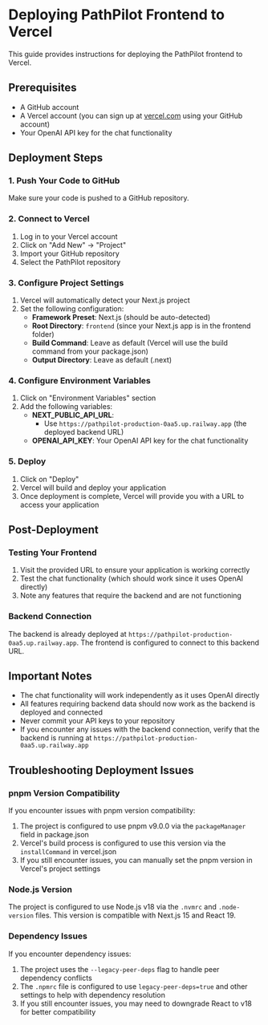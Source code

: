# Deploying PathPilot Frontend to Vercel

This guide provides instructions for deploying the PathPilot frontend to Vercel.

## Prerequisites

- A GitHub account
- A Vercel account (you can sign up at [vercel.com](https://vercel.com) using your GitHub account)
- Your OpenAI API key for the chat functionality

## Deployment Steps

### 1. Push Your Code to GitHub

Make sure your code is pushed to a GitHub repository.

### 2. Connect to Vercel

1. Log in to your Vercel account
2. Click on "Add New" → "Project"
3. Import your GitHub repository
4. Select the PathPilot repository

### 3. Configure Project Settings

1. Vercel will automatically detect your Next.js project
2. Set the following configuration:
   - **Framework Preset**: Next.js (should be auto-detected)
   - **Root Directory**: `frontend` (since your Next.js app is in the frontend folder)
   - **Build Command**: Leave as default (Vercel will use the build command from your package.json)
   - **Output Directory**: Leave as default (.next)

### 4. Configure Environment Variables

1. Click on "Environment Variables" section
2. Add the following variables:
   - **NEXT_PUBLIC_API_URL**: 
     - Use `https://pathpilot-production-0aa5.up.railway.app` (the deployed backend URL)
   - **OPENAI_API_KEY**: Your OpenAI API key for the chat functionality

### 5. Deploy

1. Click on "Deploy"
2. Vercel will build and deploy your application
3. Once deployment is complete, Vercel will provide you with a URL to access your application

## Post-Deployment

### Testing Your Frontend

1. Visit the provided URL to ensure your application is working correctly
2. Test the chat functionality (which should work since it uses OpenAI directly)
3. Note any features that require the backend and are not functioning

### Backend Connection

The backend is already deployed at `https://pathpilot-production-0aa5.up.railway.app`. The frontend is configured to connect to this backend URL.

## Important Notes

- The chat functionality will work independently as it uses OpenAI directly
- All features requiring backend data should now work as the backend is deployed and connected
- Never commit your API keys to your repository
- If you encounter any issues with the backend connection, verify that the backend is running at `https://pathpilot-production-0aa5.up.railway.app`

## Troubleshooting Deployment Issues

### pnpm Version Compatibility

If you encounter issues with pnpm version compatibility:

1. The project is configured to use pnpm v9.0.0 via the `packageManager` field in package.json
2. Vercel's build process is configured to use this version via the `installCommand` in vercel.json
3. If you still encounter issues, you can manually set the pnpm version in Vercel's project settings

### Node.js Version

The project is configured to use Node.js v18 via the `.nvmrc` and `.node-version` files. This version is compatible with Next.js 15 and React 19.

### Dependency Issues

If you encounter dependency issues:

1. The project uses the `--legacy-peer-deps` flag to handle peer dependency conflicts
2. The `.npmrc` file is configured to use `legacy-peer-deps=true` and other settings to help with dependency resolution
3. If you still encounter issues, you may need to downgrade React to v18 for better compatibility